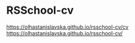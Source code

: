 # RSSchool-cv
https://olhastanislavska.github.io/rsschool-cv/cv
https://olhastanislavska.github.io/rsschool-cv/
